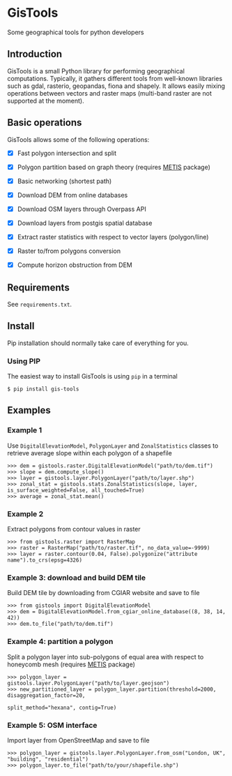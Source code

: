 # GisTools
Some geographical tools for python developers

## Introduction
GisTools is a small Python library for performing geographical computations. Typically, it gathers different tools from well-known libraries such as gdal, rasterio, geopandas, fiona and shapely.
It allows easily mixing operations between vectors and raster maps (multi-band raster are not supported at the moment).

## Basic operations
GisTools allows some of the following operations:
- [x] Fast polygon intersection and split
- [x] Polygon partition based on graph theory (requires [METIS](http://glaros.dtc.umn.edu/gkhome/metis/metis/download) package)
- [x] Basic networking (shortest path)
- [x] Download DEM from online databases
- [x] Download OSM layers through Overpass API
- [x] Download layers from postgis spatial database
- [x] Extract raster statistics with respect to vector layers (polygon/line)
- [x] Raster to/from polygons conversion 
- [x] Compute horizon obstruction from DEM


## Requirements
See ``requirements.txt``.


## Install
Pip installation should normally take care of everything for you.

### Using PIP

The easiest way to install GisTools is using ``pip`` in a terminal
```
$ pip install gis-tools
```


## Examples

### Example 1

Use ``DigitalElevationModel``, ``PolygonLayer`` and ``ZonalStatistics`` classes to retrieve average slope within each polygon of a shapefile
```
>>> dem = gistools.raster.DigitalElevationModel("path/to/dem.tif")
>>> slope = dem.compute_slope()
>>> layer = gistools.layer.PolygonLayer("path/to/layer.shp")
>>> zonal_stat = gistools.stats.ZonalStatistics(slope, layer, is_surface_weighted=False, all_touched=True)
>>> average = zonal_stat.mean()
```

### Example 2

Extract polygons from contour values in raster
```
>>> from gistools.raster import RasterMap
>>> raster = RasterMap("path/to/raster.tif", no_data_value=-9999)
>>> layer = raster.contour(0.04, False).polygonize("attribute name").to_crs(epsg=4326)
```

### Example 3: download and build DEM tile

Build DEM tile by downloading from CGIAR website and save to file
```
>>> from gistools import DigitalElevationModel
>>> dem = DigitalElevationModel.from_cgiar_online_database((8, 38, 14, 42))
>>> dem.to_file("path/to/dem.tif")
```

### Example 4: partition a polygon

Split a polygon layer into sub-polygons of equal area with respect to 
honeycomb mesh (requires [METIS](http://glaros.dtc.umn.edu/gkhome/metis/metis/download) package)
```
>>> polygon_layer = gistools.layer.PolygonLayer("path/to/layer.geojson")
>>> new_partitioned_layer = polygon_layer.partition(threshold=2000, disaggregation_factor=20, 
                                                    split_method="hexana", contig=True)
```

### Example 5: OSM interface

Import layer from OpenStreetMap and save to file
```
>>> polygon_layer = gistools.layer.PolygonLayer.from_osm("London, UK", "building", "residential")
>>> polygon_layer.to_file("path/to/your/shapefile.shp")
```
